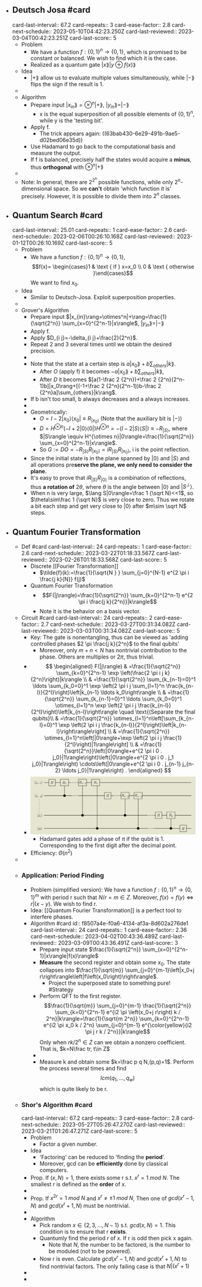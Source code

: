 - ## Deutsch Josa #card
  card-last-interval:: 67.2
  card-repeats:: 3
  card-ease-factor:: 2.8
  card-next-schedule:: 2023-05-10T04:42:23.250Z
  card-last-reviewed:: 2023-03-04T00:42:23.251Z
  card-last-score:: 5
	- Problem
		- We have a function $f:\{0,1\}^n \rightarrow\{0,1\}$, which is promised to be constant or balanced.
		  We wish to find which it is the case.
		- Realized as a quantum gate $|x\rang |y\oplus f(x)\rang$
	- Idea
		- $|+\rang$ allow us to evaluate multiple values simultaneously, while $|-\rang$ flips the sign if the result is 1.
	-
	- Algorithm
		- Prepare input $|x_{in}\rang=\otimes^n|+\rang$, $|y_{in}\rang=|-\rang$
			- x is the equal superposition of all possible elements of $\{0,1\}^n$, while y is the 'testing bit'.
		- Apply f.
			- The trick appears again: ((63bab430-6e29-491b-9ae5-d02bed06e35d))
		- Use Hadamard to go back to the computational basis and measure the output.
		- If f is balanced, precisely half the states would acquire a **minus**, thus **orthogonal** with $\otimes^n|+\rang$
	-
	- Note: In general, there are $2^{2^n}$ possible functions, while only $2^n$-dimensional space. So we **can't** obtain 'which function it is' precisely.
	  However, it is possible to divide them into $2^n$ classes.
- ## Quantum Search #card
  card-last-interval:: 25.01
  card-repeats:: 1
  card-ease-factor:: 2.6
  card-next-schedule:: 2023-02-06T00:26:10.168Z
  card-last-reviewed:: 2023-01-12T00:26:10.169Z
  card-last-score:: 5
	- Problem
		- We have a function $f:\{0,1\}^n \rightarrow\{0,1\}$, $$f(x)= \begin{cases}1 & \text { if } x=x_0 \\ 0 & \text { otherwise }\end{cases}$$
		  We want to find $x_0$.
	- Idea
		- Similar to Deutsch-Josa. Exploit superposition properties.
	-
	- Grover's Algorithm
		- Prepare input $|x_{in}\rang=\otimes^n|+\rang=\frac{1}{\sqrt{2^n}} \sum_{x=0}^{2^n-1}|x\rangle$, $|y_{in}\rang=|-\rang$
		- Apply f.
		- Apply $D_{i j}=-\delta_{i j}+\frac{2}{2^n}$.
		- Repeat 2 and 3 several times until we obtain the desired precision.
		-
		- Note that the state at a certain step is $a|x_0\rang+b\sum_{others}|k\rang$.
			- After $O$ (apply f) it becomes $-a|x_0\rang+b\sum_{others}|k\rang$,
			- After $D$ it becomes $[a(1-\frac 2 {2^n})+\frac 2 {2^n}(2^n-1)b]|x_0\rang+[(-1+\frac 2 {2^n}(2^n-1))b-\frac 2 {2^n}a]\sum_{others}|k\rang$.
		- If b isn't too small, b always decreases and a always increases.
		-
		- Geometrically:
			- $O=I-2\left|x_0\right\rangle\left\langle x_0\right| \equiv R_{|x_0\rangle}$ (Note that the auxiliary bit is $|-\rangle$)
			- $D=H^{\otimes n}(-I+2|0\rangle\langle 0|) H^{\otimes n}=-(I-2|S\rangle\langle S|) \equiv-R_{|S\rangle}$, where $|S\rangle \equiv H^{\otimes n}|0\rangle=\frac{1}{\sqrt{2^n}} \sum_{x=0}^{2^n-1}|x\rangle$.
			- So $G:=DO=-R_{|S\rangle}R_{|x_0\rangle}=iR_{|S\rangle}R_{|x_0\rangle}$, i is the point reflection.
		- Since the initial state is in the plane spanned by $|0\rangle$ and $|S\rangle$ and all operations pre**serve the plane, we only need to consider the plane.**
		- It's easy to prove that $iR_{|S\rangle}R_{|0\rangle}$ is a combination of reflections, thus **a rotation of** $2\theta$, where $\theta$ is the angle between $|0\rangle$ and $|S^{\perp}\rangle$.
		- When n is very large, $\lang S|0\rangle=\frac 1 {\sqrt N}<<1$, so $\theta\sim\frac 1 {\sqrt N}$ is very close to zero. 
		  Thus we rotate a bit each step and get very close to $|0\rangle$ after $m\sim \sqrt N$ steps.
- ## Quantum Fourier Transformation
	- Def #card
	  card-last-interval:: 24
	  card-repeats:: 1
	  card-ease-factor:: 2.6
	  card-next-schedule:: 2023-03-22T01:18:33.567Z
	  card-last-reviewed:: 2023-02-26T01:18:33.568Z
	  card-last-score:: 5
		- Discrete [[Fourier Transformation]]
			- $\tilde{f}(k):=\frac{1}{\sqrt{N } } \sum_{j=0}^{N-1} e^{2 \pi i \frac{j k}{N}} f(j)$
		- Quantum Fourier Transformation
			- $$F(|j\rangle)=\frac{1}{\sqrt{2^n}} \sum_{k=0}^{2^n-1} e^{2 \pi i \frac{j k}{2^n}}|k\rangle$$
			- Note it is the behavior on a basis vector.
	- Circuit #card
	  card-last-interval:: 24
	  card-repeats:: 2
	  card-ease-factor:: 2.7
	  card-next-schedule:: 2023-03-27T00:31:34.082Z
	  card-last-reviewed:: 2023-03-03T00:31:34.082Z
	  card-last-score:: 5
		- Key: The gate is nonentangling, thus can be viewed as 'adding controlled phases $2 \pi  \frac{j k}{2^n}$ to the final qubits'
			- Moreover, only $m+n<N$ has nontrivial contribution to the phase. Others are multiples or $2\pi$, thus trivial.
		- $$
		  \begin{aligned}
		  F(|j\rangle) & =\frac{1}{\sqrt{2^n}} \sum_{k=0}^{2^n-1} \exp \left(\frac{2 \pi i j k}{2^n}\right)|k\rangle \\
		  & =\frac{1}{\sqrt{2^n}} \sum_{k_{n-1}=0}^1 \ldots \sum_{k_0=0}^1 \exp \left(2 \pi i j \sum_{l=1}^n \frac{k_{n-l}}{2^l}\right)\left|k_{n-1} \ldots k_0\right\rangle \\
		  & =\frac{1}{\sqrt{2^n}} \sum_{k_{n-1}=0}^1 \ldots \sum_{k_0=0}^1 \otimes_{l=1}^n \exp \left(2 \pi i j \frac{k_{n-l}}{2^l}\right)\left|k_{n-l}\right\rangle \quad \text{(Separate the final qubits}\\
		  & =\frac{1}{\sqrt{2^n}} \otimes_{l=1}^n\left[\sum_{k_{n-l}=0}^1 \exp \left(2 \pi i j \frac{k_{n-l}}{2^l}\right)\left|k_{n-l}\right\rangle\right] \\
		  & =\frac{1}{\sqrt{2^n}} \otimes_{l=1}^n\left[|0\rangle+\exp \left(2 \pi i j \frac{1}{2^l}\right)|1\rangle\right] \\
		  & =\frac{1}{\sqrt{2^n}}\left(|0\rangle+e^{2 \pi i 0 . j_0}|1\rangle\right)\left(|0\rangle+e^{2 \pi i 0 . j_1 j_0}|1\rangle\right) \cdots\left(|0\rangle+e^{2 \pi i 0 . j_{n-1} j_{n-2} \ldots j_0}|1\rangle\right) .
		  \end{aligned}
		  $$
		- ![p0pLvzNofqKG459rvfWu1LAZ9Oqz_8MO3YZ57FnxKhxS0MiUZuXlSsKGgOxpsy4a9pLlTpIR33Z5yN7suDA0s-BHPfj09PxVMLzmF5mw2um7s2YKJoKe2x0jXIov8iGJ.png](../assets/p0pLvzNofqKG459rvfWu1LAZ9Oqz_8MO3YZ57FnxKhxS0MiUZuXlSsKGgOxpsy4a9pLlTpIR33Z5yN7suDA0s-BHPfj09PxVMLzmF5mw2um7s2YKJoKe2x0jXIov8iGJ_1673179810485_0.png)
			- Hadamard gates add a phase of $\pi$ if the qubit is 1. Corresponding to the first digit after the decimal point.
		- Efficiency: $\Theta\left(n^2\right)$
	-
	- ### Application: Period Finding
		- Problem (simplified version): We have a function $f:\{0,1\}^n \rightarrow\{0,1\}^m$ with period r such that $N/r=m \in Z$.
		  Moreover, $f(x)=f(y) \iff r|(x-y)$.
		  We wish to find r.
		- Idea: [[Quantum Fourier Transformation]] is a perfect tool to interfere phases.
		- Algorithm #card
		  id:: f8507a4e-f0a6-4134-af3a-8d602a276de1
		  card-last-interval:: 24
		  card-repeats:: 1
		  card-ease-factor:: 2.36
		  card-next-schedule:: 2023-04-02T00:43:36.489Z
		  card-last-reviewed:: 2023-03-09T00:43:36.491Z
		  card-last-score:: 3
			- Prepare input state $\frac{1}{\sqrt{2^n}} \sum_{x=0}^{2^n-1}|x\rangle|f(x)\rangle$
			- **Measure** the second register and obtain some $x_0$. The state collapses into $\frac{1}{\sqrt{m}} \sum_{j=0}^{m-1}\left|x_0+j r\right\rangle\left|f\left(x_0\right)\right\rangle$.
				- Project the superposed state to something pure! #Strategy
			- Perform QFT to the first register. $$\frac{1}{\sqrt{m}} \sum_{j=0}^{m-1} \frac{1}{\sqrt{2^n}} \sum_{k=0}^{2^n-1} e^{i2 \pi \left(x_0+j r\right) k / 2^n}|k\rangle=\frac{1}{\sqrt{m 2^n}} \sum_{k=0}^{2^n-1} e^{i2 \pi  x_0 k / 2^n} \sum_{j=0}^{m-1} e^{\color{yellow}{i2 \pi  j r k / 2^n}}|k\rangle$$
			  Only when $rk/2^n\in Z$ can we obtain a nonzero coefficient. That is, $k=N\frac tr, t\in Z$
			-
			- Measure k and obtain some $k=\frac p q N,(p,q)=1$. 
			  Perform the process several times and find $$lcm(q_1,...,q_w)$$ which is quite likely to be r.
	- ### Shor's Algorithm #card
	  card-last-interval:: 67.2
	  card-repeats:: 3
	  card-ease-factor:: 2.8
	  card-next-schedule:: 2023-05-27T05:26:47.270Z
	  card-last-reviewed:: 2023-03-21T01:26:47.271Z
	  card-last-score:: 5
		- Problem
			- Factor a given number.
		- Idea
			- 'Factoring' can be reduced to 'finding the **period**'.
			- Moreover, gcd can be **efficiently** done by classical computers.
		- Prop. If $(x,N)=1$, there exists some r s.t. $x^r=1\ mod \ N$.
		  The smallest r is defined as the **order** of x.
		-
		- Prop. If $x^{2r}=1\ mod \ N$ and $x^r\neq \pm1\ mod \ N$,
		  Then one of $gcd(x^r-1,N)$ and $gcd(x^r+1,N)$ must be nontrivial.
		-
		- Algorithm
			- Pick random $x\in\{2,3,...,N-1\}$ s.t. $gcd(x,N)=1$. This condition is to ensure that r **exists**.
			- Quantumly find the period $r$ of $x$. If r is odd then pick x again.
				- Note that $N$, the number to be factored, is the number to be moduled (not to be powered).
			- Now r is even. Calculate $gcd(x^r-1,N)$ and $gcd(x^r+1,N)$ to find nontrivial factors.
			  The only failing case is that $N|(x^r+1)$
		-
		-
